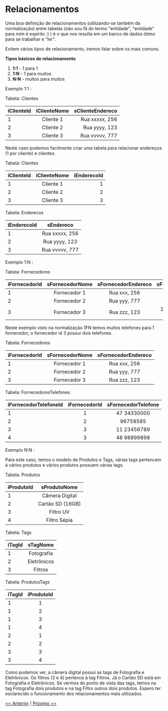# Relacionamentos

Uma boa definição de relacionamentos (utilizando-se também da normalização) entre tabelas (não sou fã do termo "entidade", "entidade" para mim é espírito :) ) é o que nos resulta em um banco de dados ótimo para se trabalhar e "ler".

Exitem vários tipos de relacionamento, iremos falar sobre os mais comuns.

**Tipos básicos de relacionamento**

1. **1:1** - 1 para 1
2. **1:N** - 1 para muitos
3. **N:N** - muitos para muitos

Exemplo 1:1 :

Tabela: Clientes

| iClienteId    | iClienteNome       | sClienteEndereco  |
| ------------- |:------------------:| -----------------:|
| 1             | Cliente 1          | Rua xxxxx, 256    |
| 2             | Cliente 2          | Rua yyyy, 123     |
| 3             | Cliente 3          | Rua vvvvv, 777    |


Neste caso podemos facilmente criar uma tabela para relacionar endereços (1 por cliente) e clientes.

Tabela: Clientes

| iClienteId    | iClienteNome       | iEnderecoId  |
| ------------- |:------------------:| ------------:|
| 1             | Cliente 1          | 1            |
| 2             | Cliente 2          | 2            |
| 3             | Cliente 3          | 3            |

Tabela: Enderecos

| iEnderecoId    | sEndereco        |
| -------------- |:----------------:|
| 1              | Rua xxxxx, 256   |
| 2              | Rua yyyy, 123    |
| 3              | Rua vvvvv, 777   |

Exemplo 1:N :

Tabela: Fornecedores

| iFornecedorId  | sFornecedorNome  |  sFornecedorEndereco   |    sFornecedorTelefone    |
| -------------- |:----------------:|:----------------------:|:-------------------------:|
| 1              | Fornecedor 1     |  Rua xxx, 256          | 47 34330000               |
| 2              | Fornecedor 2     |  Rua yyy, 777          | 96758585                  |
| 3              | Fornecedor 3     |  Rua zzz, 123          | 11 23456789 / 48 98899898 |

Neste exemplo visto na normalização 1FN temos muitos telefones para 1 fornecedor, o fornecedor id 3 possui dois telefones.

Tabela: Fornecedores

| iFornecedorId  | sFornecedorNome  |  sFornecedorEndereco   |
| -------------- |:----------------:|:----------------------:|
| 1              | Fornecedor 1     |  Rua xxx, 256          |
| 2              | Fornecedor 2     |  Rua yyy, 777          |
| 3              | Fornecedor 3     |  Rua zzz, 123          |


Tabela: FornecedoresTelefones

| iFornecedorTelefoneId  | iFornecedorId  |  sFornecedorTelefone |
| ---------------------- |:--------------:|:--------------------:|
| 1                      | 1              |  47 34330000         |
| 2                      | 2              |  96758585            |
| 3                      | 3              |  11 23456789         |
| 4                      | 3              |  48 98899898         |

Exemplo N:N :

Para este caso, temos o modelo de Produtos e Tags, várias tags pertencem à vários produtos e vários produtos possuem várias tags.



Tabela: Produtos

| iProdutoId  | sProdutoNome     |
| ----------- |:----------------:|
| 1           | Câmera Digital   |
| 2           | Cartão SD (16GB) |
| 3           | Filtro UV        |
| 4           | Filtro Sépia     |


Tabela: Tags

| iTagId      | sTagNome  |
| ----------- |:-------------:|
| 1           | Fotografia    |
| 2           | Eletrônicos   |
| 3           | Filtros       |


Tabela: ProdutosTags

| iTagId      | iProdutoId    |
| ----------- |:-------------:|
| 1           | 1             |
| 1           | 2             |
| 1           | 3             |
| 1           | 4             |
| 2           | 1             |
| 2           | 2             |
| 3           | 3             |
| 3           | 4             |


Como podemos ver, a câmera digital possui as tags de Fotografia e Eletrônicos. Os filtros (3 e 4) pertence à tag Filtros. Já o Cartão SD está em Fotografia e Eletrônicos. Se vermos do ponto de vista das tags, temos na tag Fotografia dois produtos e na tag Filtro outros dois produtos. Espero ter esclarecido o funcionamento dos relacionamentos mais utilizados.

[<< Anterior](https://github.com/agenciasys/as-capacita/blob/master/MySQL/Normalizacao.md#normaliza%C3%A7%C3%A3o)
|
[Próximo >>](https://github.com/agenciasys/as-capacita/blob/master/MySQL/Indices.md#Índices)
